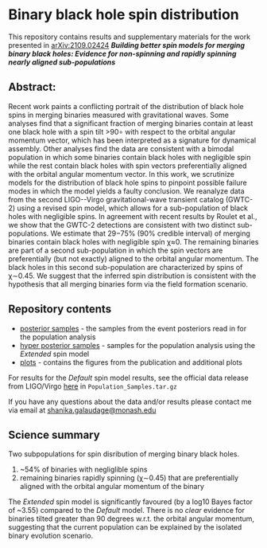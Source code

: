 # Binary black hole spin distribution

This repository contains results and supplementary materials for the work presented in [arXiv:2109.02424](https://arxiv.org/abs/2109.02424) **_Building better spin models for merging binary black holes: Evidence for non-spinning and rapidly spinning nearly aligned sub-populations_**

## Abstract:
Recent work paints a conflicting portrait of the distribution of black hole spins in merging binaries measured with gravitational waves. Some analyses find that a significant fraction of merging binaries contain at least one black hole with a spin tilt >90∘ with respect to the orbital angular momentum vector, which has been interpreted as a signature for dynamical assembly. Other analyses find the data are consistent with a bimodal population in which some binaries contain black holes with negligible spin while the rest contain black holes with spin vectors preferentially aligned with the orbital angular momentum vector. In this work, we scrutinize models for the distribution of black hole spins to pinpoint possible failure modes in which the model yields a faulty conclusion. We reanalyze data from the second LIGO--Virgo gravitational-wave transient catalog (GWTC-2) using a revised spin model, which allows for a sub-population of black holes with negligible spins. In agreement with recent results by Roulet et al., we show that the GWTC-2 detections are consistent with two distinct sub-populations. We estimate that 29−75% (90\% credible interval) of merging binaries contain black holes with negligible spin χ≈0. The remaining binaries are part of a second sub-population in which the spin vectors are preferentially (but not exactly) aligned to the orbital angular momentum. The black holes in this second sub-population are characterized by spins of χ∼0.45. We suggest that the inferred spin distribution is consistent with the hypothesis that all merging binaries form via the field formation scenario.

## Repository contents
* [posterior samples](./posterior_samples) - the samples from the event posteriors read in for the population analysis
* [hyper posterior samples](./hyperposterior_samples) - samples for the population analysis using the _Extended_ spin model
* [plots](./plots) - contains the figures from the publication and additional plots

For results for the _Default_ spin model results, see the official data release from LIGO/Virgo [here](https://dcc.ligo.org/LIGO-P2000434/public) in `Population_Samples.tar.gz`

If you have any questions about the data and/or results please contact me via email at shanika.galaudage@monash.edu

## Science summary

Two subpopulations for spin disribution of merging binary black holes.
1. ~54% of binaries with negliglible spins
2. remaining binaries rapidly spinning (χ∼0.45) that are preferentially aligned with the orbital angular momentum of the binary

The _Extended_ spin model is significantly favoured (by a log10 Bayes factor of ~3.55) compared to the _Default_ model. There is no _clear_ evidence for binaries tilted greater than 90 degrees w.r.t. the orbital angular momentum, suggesting that the current population can be explained by the isolated binary evolution scenario.

<!--
The results in the paper are also summarised in this [poster](https://shanikagalaudage.github.io/pdfs/talks_posters/Poster_LVK_Sep2021.pdf).
-->